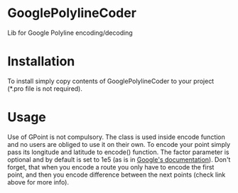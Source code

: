 # GooglePolylineCoder
Lib for Google Polyline encoding/decoding

# Installation
To install simply copy contents of GooglePolylineCoder to 
your project (*.pro file is not required).

# Usage
Use of GPoint is not compulsory. The class is used inside encode 
function and no users are obliged to use it on their own.
To encode your point simply pass its longitude and latitude to 
encode() function. The factor parameter is optional and by default
is set to 1e5 (as is in [Google's documentation](https://developers.google.com/maps/documentation/utilities/polylinealgorithm)).
Don't forget, that when you encode a route you only have to encode the first point, and then you encode difference 
between the next points (check link above for more info).
